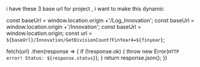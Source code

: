 i have these 3 base url for project , i want to make this dynamic 

const baseUrl = window.location.origin +'/Log_Innovation';
const baseUrl = window.location.origin +'/Innovation';
const baseUrl = window.location.origin;
const url = `${baseUrl}/Innovation/GetDivisionCount?FinYear4=${finyear}`;

       
fetch(url)
    .then(response => {
        if (!response.ok) {
            throw new Error(`HTTP error! Status: ${response.status}`);
        }
        return response.json();
    })
